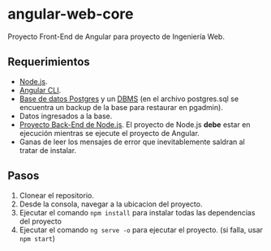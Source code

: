 # angular-web-core

Proyecto Front-End de Angular para proyecto de Ingeniería Web.

## Requerimientos
- [Node.js](https://nodejs.org/en/).
- [Angular CLI](https://cli.angular.io/).
- [Base de datos Postgres](https://www.postgresql.org/) y un [DBMS](https://www.pgadmin.org/) (en el archivo postgres.sql se encuentra un backup de la base para restaurar en pgadmin).
- Datos ingresados a la base.
- [Proyecto Back-End de Node.js](https://github.com/Centeno448/node-web-core). El proyecto de Node.js **debe** estar en ejecución mientras se ejecute el proyecto de Angular.
- Ganas de leer los mensajes de error que inevitablemente saldran al tratar de instalar.

## Pasos
1. Clonear el repositorio.
2. Desde la consola, navegar a la ubicacion del proyecto.
3. Ejecutar el comando `npm install` para instalar todas las dependencias del proyecto
4. Ejecutar el comando `ng serve -o` para ejecutar el proyecto. (si falla, usar `npm start`)
